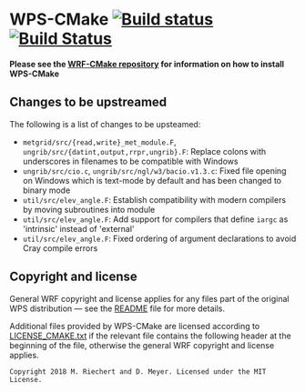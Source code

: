 # WPS-CMake [![Build status](https://ci.appveyor.com/api/projects/status/8axylclvn10h32kk/branch/wps-cmake?svg=true)](https://ci.appveyor.com/project/WRF-CMake/wps/branch/wps-cmake) [![Build Status](https://travis-ci.com/WRF-CMake/WPS.svg?branch=wps-cmake)](https://travis-ci.com/WRF-CMake/WPS)


**Please see the [WRF-CMake repository](https://github.com/WRF-CMake/WRF#readme) for information on how to install WPS-CMake**


## Changes to be upstreamed

The following is a list of changes to be upsteamed:
- `metgrid/src/{read,write}_met_module.F`, `ungrib/src/{datint,output,rrpr,ungrib}.F`: Replace colons with underscores in filenames to be compatible with Windows
- `ungrib/src/cio.c`, `ungrib/src/ngl/w3/bacio.v1.3.c`: Fixed file opening on Windows which is text-mode by default and has been changed to binary mode
- `util/src/elev_angle.F`: Establish compatibility with modern compilers by moving subroutines into module
- `util/src/elev_angle.F`: Add support for compilers that define `iargc` as 'intrinsic' instead of 'external'
- `util/src/elev_angle.F`: Fixed ordering of argument declarations to avoid Cray compile errors


## Copyright and license

General WRF copyright and license applies for any files part of the original WPS distribution — see the [README](README) file for more details.

Additional files provided by WPS-CMake are licensed according to [LICENSE_CMAKE.txt](LICENSE_CMAKE.txt) if the relevant file contains the following header at the beginning of the file, otherwise the general WRF copyright and license applies.
```
Copyright 2018 M. Riechert and D. Meyer. Licensed under the MIT License.
```
